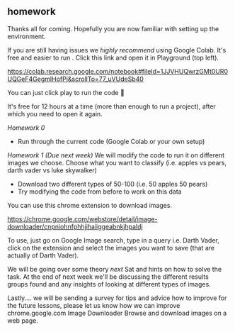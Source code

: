 ## homework

Thanks all for coming. Hopefully you are now familiar with setting up the environment.

If you are still having issues we *highly recommend* using Google Colab. It's free and easier to run . Click this link and open it in Playground (top left).

https://colab.research.google.com/notebook#fileId=1JJVHUQwrzGMt0UR0UQGeF4GegmIHofPj&scrollTo=77_uVUdeSb40

You can just click play to run the code :slightly_smiling_face:

It's free for 12 hours at a time (more than enough to run a project), after which you need to open it again.

*Homework 0*
- Run through the current code (Google Colab or your own setup)

*Homework 1 (Due next week)*
We will modify the code to run it on different images we choose. Choose what you want to classify (i.e. apples vs pears, darth vader vs luke skywalker)
- Download two different types of 50-100 (i.e. 50 apples 50 pears)
- Try modifying the code from before to work on this data

You can use this chrome extension to download images.

https://chrome.google.com/webstore/detail/image-downloader/cnpniohnfphhjihaiiggeabnkjhpaldj

To use, just go on Google Image search, type in a query i.e. Darth Vader, click on the extension and select the images you want to save (that are actually of Darth Vader).

We will be going over some theory *next* Sat and hints on how to solve the task. 
At the end of next week we'll be discussing the different results groups found and any insights of looking at different types of images.

Lastly.... we will be sending a survey for tips and advice how to improve for the future lessons, please let us know how we can improve
chrome.google.com
Image Downloader
Browse and download images on a web page.
